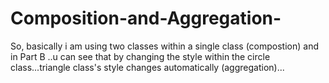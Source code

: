 # Composition-and-Aggregation-

So, basically i am using two classes within a single class (compostion) and in Part B ..u can see that by changing the style
within the circle class...triangle class's style changes automatically (aggregation)...
